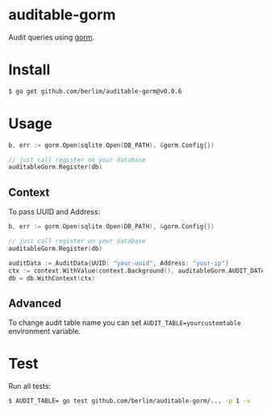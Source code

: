 # auditable-gorm

Audit queries using [gorm](https://gorm.io/).

# Install 

```sh
$ go get github.com/berlim/auditable-gorm@v0.0.6
```

# Usage

```go
b, err := gorm.Open(sqlite.Open(DB_PATH), &gorm.Config{})

// just call register on your database
auditableGorm.Register(db)
```

## Context

To pass UUID and Address:

```go
b, err := gorm.Open(sqlite.Open(DB_PATH), &gorm.Config{})

// just call register on your database
auditableGorm.Register(db)

auditData := AuditData{UUID: "your-uuid", Address: "your-ip"}
ctx := context.WithValue(context.Background(), auditableGorm.AUDIT_DATA_CTX_KEY, auditData)
db = db.WithContext(ctx)
```

## Advanced

To change audit table name you can set `AUDIT_TABLE=yourcustomtable` environment variable.

# Test

Run all tests:

```sh
$ AUDIT_TABLE= go test github.com/berlim/auditable-gorm/... -p 1 -v
```
